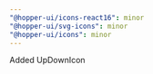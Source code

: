 ```yaml
---
"@hopper-ui/icons-react16": minor
"@hopper-ui/svg-icons": minor
"@hopper-ui/icons": minor
---
```


Added UpDownIcon
